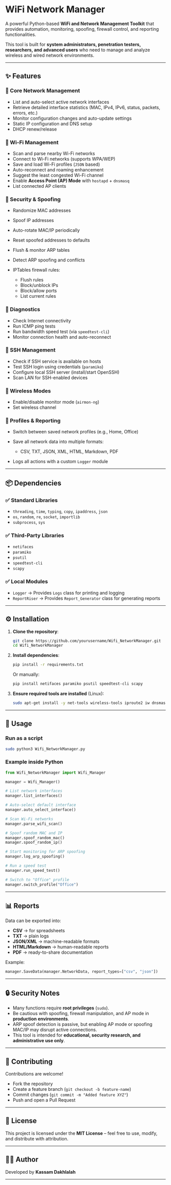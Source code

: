 # WiFi Network Manager

A powerful Python-based **WiFi and Network Management Toolkit** that provides automation, monitoring, spoofing, firewall control, and reporting functionalities.

This tool is built for **system administrators, penetration testers, researchers, and advanced users** who need to manage and analyze wireless and wired network environments.

---

## ✨ Features

### 🔹 Core Network Management

* List and auto-select active network interfaces
* Retrieve detailed interface statistics (MAC, IPv4, IPv6, status, packets, errors, etc.)
* Monitor configuration changes and auto-update settings
* Static IP configuration and DNS setup
* DHCP renew/release

### 🔹 Wi-Fi Management

* Scan and parse nearby Wi-Fi networks
* Connect to Wi-Fi networks (supports WPA/WEP)
* Save and load Wi-Fi profiles (`JSON` based)
* Auto-reconnect and roaming enhancement
* Suggest the least congested Wi-Fi channel
* Enable **Access Point (AP) Mode** with `hostapd` + `dnsmasq`
* List connected AP clients

### 🔹 Security & Spoofing

* Randomize MAC addresses
* Spoof IP addresses
* Auto-rotate MAC/IP periodically
* Reset spoofed addresses to defaults
* Flush & monitor ARP tables
* Detect ARP spoofing and conflicts
* IPTables firewall rules:

  * Flush rules
  * Block/unblock IPs
  * Block/allow ports
  * List current rules

### 🔹 Diagnostics

* Check Internet connectivity
* Run ICMP ping tests
* Run bandwidth speed test (via `speedtest-cli`)
* Monitor connection health and auto-reconnect

### 🔹 SSH Management

* Check if SSH service is available on hosts
* Test SSH login using credentials (`paramiko`)
* Configure local SSH server (install/start OpenSSH)
* Scan LAN for SSH-enabled devices

### 🔹 Wireless Modes

* Enable/disable monitor mode (`airmon-ng`)
* Set wireless channel

### 🔹 Profiles & Reporting

* Switch between saved network profiles (e.g., Home, Office)
* Save all network data into multiple formats:

  * CSV, TXT, JSON, XML, HTML, Markdown, PDF
* Logs all actions with a custom `Logger` module

---

## 📦 Dependencies

### ✅ Standard Libraries

* `threading`, `time`, `typing`, `copy`, `ipaddress`, `json`
* `os`, `random`, `re`, `socket`, `importlib`
* `subprocess`, `sys`

### ✅ Third-Party Libraries

* `netifaces`
* `paramiko`
* `psutil`
* `speedtest-cli`
* `scapy`

### ✅ Local Modules

* `Logger` → Provides `Logs` class for printing and logging
* `ReportRiser` → Provides `Report_Generator` class for generating reports

---

## ⚙️ Installation

1. **Clone the repository**:

   ```bash
   git clone https://github.com/yourusername/Wifi_NetworkManager.git
   cd Wifi_NetworkManager
   ```

2. **Install dependencies**:

   ```bash
   pip install -r requirements.txt
   ```

   Or manually:

   ```bash
   pip install netifaces paramiko psutil speedtest-cli scapy
   ```

3. **Ensure required tools are installed** (Linux):

   ```bash
   sudo apt-get install -y net-tools wireless-tools iproute2 iw dnsmasq hostapd aircrack-ng openssh-server
   ```

---

## 🚀 Usage

### Run as a script

```bash
sudo python3 Wifi_NetworkManager.py
```

### Example inside Python

```python
from Wifi_NetworkManager import Wifi_Manager

manager = Wifi_Manager()

# List network interfaces
manager.list_interfaces()

# Auto-select default interface
manager.auto_select_interface()

# Scan Wi-Fi networks
manager.parse_wifi_scan()

# Spoof random MAC and IP
manager.spoof_random_mac()
manager.spoof_random_ip()

# Start monitoring for ARP spoofing
manager.log_arp_spoofing()

# Run a speed test
manager.run_speed_test()

# Switch to "Office" profile
manager.switch_profile("Office")
```

---

## 📊 Reports

Data can be exported into:

* **CSV** → for spreadsheets
* **TXT** → plain logs
* **JSON/XML** → machine-readable formats
* **HTML/Markdown** → human-readable reports
* **PDF** → ready-to-share documentation

Example:

```python
manager.SaveData(manager.NetworkData, report_types=["csv", "json"])
```

---

## 🔒 Security Notes

* Many functions require **root privileges** (`sudo`).
* Be cautious with spoofing, firewall manipulation, and AP mode in **production environments**.
* ARP spoof detection is passive, but enabling AP mode or spoofing MAC/IP may disrupt active connections.
* This tool is intended for **educational, security research, and administrative use only**.


---

## 🤝 Contributing

Contributions are welcome!

* Fork the repository
* Create a feature branch (`git checkout -b feature-name`)
* Commit changes (`git commit -m "Added feature XYZ"`)
* Push and open a Pull Request

---

## 📜 License

This project is licensed under the **MIT License** – feel free to use, modify, and distribute with attribution.

---

## 👨‍💻 Author

Developed by **Kassam Dakhlalah**

---


